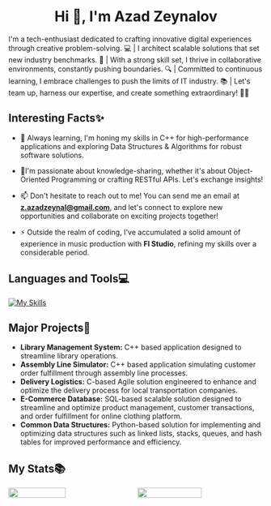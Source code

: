 
<h1 align="center">Hi 👋, I'm Azad Zeynalov</h1>
<p>I'm a tech-enthusiast dedicated to crafting innovative digital experiences through creative problem-solving. 💻 | I architect scalable solutions that set new industry benchmarks. 🚀 | With a strong skill set, I thrive in collaborative environments, constantly pushing boundaries. 🔍 | Committed to continuous learning, I embrace challenges to push the limits of IT industry. 📚 | Let's team up, harness our expertise, and create something extraordinary! 💼✨</p>


<h2>Interesting Facts✨</h2>


- 🌱 Always learning, I'm honing my skills in C++ for high-performance applications and exploring Data Structures & Algorithms for robust software solutions.

- 💬I'm passionate about knowledge-sharing, whether it's about Object-Oriented Programming or crafting RESTful APIs. Let's exchange insights!
 
- 📫 Don't hesitate to reach out to me! You can send me an email at **z.azadzeynal@gmail.com**, and let's connect to explore new opportunities and collaborate on exciting projects together!

- ⚡ Outside the realm of coding, I've accumulated a solid amount of experience in music production with **Fl Studio**, refining my skills over a considerable period.
<p align="left">
</p>


<h2 align="left">Languages and Tools💻</h2>

 [![My Skills](https://skillicons.dev/icons?i=c,cpp,js,py,php,django,nodejs,express,mongo,postgres,linux,git&perline=15)](https://skillicons.dev)
 

 <h2>Major Projects💼</h2>

 - **Library Management System:** C++ based application designed to streamline library operations.
 - **Assembly Line Simulator:** C++ based application simulating customer order fulfillment through assembly line processes.
 - **Delivery Logistics:** C-based Agile solution engineered to enhance and optimize the delivery process for local transportation companies.
 - **E-Commerce Database:** SQL-based scalable solution designed to streamline and optimize product management, customer transactions, and order fulfillment for online clothing platform.
 - **Common Data Structures:** Python-based solution for implementing and optimizing data structures such as linked lists, stacks, queues, and hash tables for improved performance and efficiency.

 
<h2>My Stats📚</h2>


<div style="display: flex; flex-direction: row; gap: 20px">
 <img style="heigth: auto; width: 48%;" class="img" src="https://github-readme-stats.vercel.app/api?username=808azad&show_icons=true&theme=neon" />
 <img style="heigth: auto; width: 51%;" class="img" src="https://streak-stats.demolab.com/?user=808azad&theme=neon&layout=compact" />
</div>


